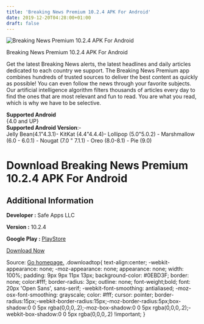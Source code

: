 ```yaml
---
title: 'Breaking News Premium 10.2.4 APK For Android'
date: 2019-12-20T04:28:00+01:00
draft: false
---
```


![Breaking News Premium 10.2.4 APK For Android](https://i0.wp.com/apkhome.net/wp-content/uploads/2019/12/Breaking-News-Premium-10.2.4.png "Breaking News Premium 10.2.4 APK For Android")

  

Breaking News Premium 10.2.4 APK For Android

Get the latest Breaking News alerts, the latest headlines and daily articles dedicated to each country we support. The Breaking News Premium app combines hundreds of trusted sources to deliver the best content as quickly as possible! You can even follow the news through your favorite subjects. Our artificial intelligence algorithm filters thousands of articles every day to find the ones that are most relevant and fun to read. You are what you read, which is why we have to be selective.

**Supported Android**  
{4.0 and UP}  
**Supported Android Version**:-  
Jelly Bean(4.1"4.3.1)- KitKat (4.4"4.4.4)- Lollipop (5.0"5.0.2) - Marshmallow (6.0 - 6.0.1) - Nougat (7.0 " 7.1.1) - Oreo (8.0-8.1) - Pie (9.0)

Download Breaking News Premium 10.2.4 APK For Android
=====================================================

Additional Information
----------------------

**Developer :** Safe Apps LLC

**Version :** 10.2.4

**Google Play :** [PlayStore](https://play.google.com/store/apps/details?id=ma.safe.bnpremium)

  

[Download Now](https://store4app.co/post/breaking-news-premium-10-2-4-apk-for-android_1576786708)

  
Source: [Go homepage.](https://store4app.co/post/breaking-news-premium-10-2-4-apk-for-android_1576786708) .downloadtop{ text-align:center; -webkit-appearance: none; -moz-appearance: none; appearance: none; width: 100%; padding: 9px 9px 11px 13px; background-color: #0EBD3F; border: none; color:#fff; border-radius: 3px; outline: none; font-weight;bold; font: 20px 'Open Sans', sans-serif; -webkit-font-smoothing: antialiased; -moz-osx-font-smoothing: grayscale; color: #fff; cursor: pointer; border-radius:15px;-webkit-border-radius:15px;-moz-border-radius:5px;box-shadow:0 0 5px rgba(0,0,0,.2);-moz-box-shadow:0 0 5px rgba(0,0,0,.2);-webkit-box-shadow:0 0 5px rgba(0,0,0,.2) !important; }